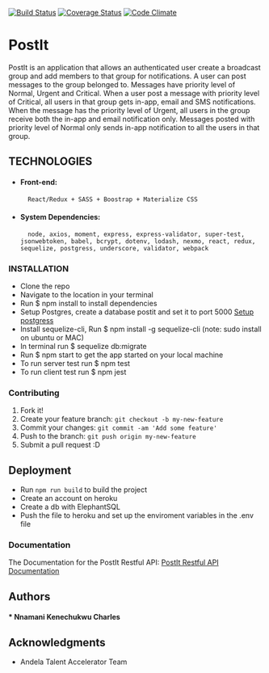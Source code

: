 [![Build Status](https://travis-ci.org/Kenec/PostIt.svg?branch=master)](https://travis-ci.org/Kenec/PostIt)
[![Coverage Status](https://coveralls.io/repos/github/Kenec/PostIt/badge.svg?branch=master)](https://coveralls.io/github/Kenec/PostIt?branch=master)
[![Code Climate](https://codeclimate.com/github/Kenec/PostIt/badges/gpa.svg)](https://codeclimate.com/github/Kenec/PostIt)

# PostIt

PostIt is an application that allows an authenticated user create a broadcast group and add members to that group for notifications. A user can post messages to the group belonged to. Messages have priority level of Normal, Urgent and Critical. When a user post a message with priority level of Critical, all users in that group gets in-app, email and SMS notifications. When the message has the priority level of Urgent, all users in the group receive both the in-app and email notification only. Messages posted with priority level of Normal only sends in-app notification to all the users in that group.

## TECHNOLOGIES
* #### Front-end: 
        React/Redux + SASS + Boostrap + Materialize CSS 
* #### System Dependencies: 
        node, axios, moment, express, express-validator, super-test, jsonwebtoken, babel, bcrypt, dotenv, lodash, nexmo, react, redux, sequelize, postgress, underscore, validator, webpack

### INSTALLATION
  * Clone the repo
  * Navigate to the location in your terminal
  * Run $ npm install to install dependencies
  * Setup Postgres, create a database postit and set it to port 5000 [Setup postgress](http://certek.com/kb4/install-server-postgresql-and-pgadmin-on-windows/)
  * Install sequelize-cli, Run $ npm install -g sequelize-cli (note: sudo install on ubuntu or MAC)
  * In terminal run $ sequelize db:migrate
  * Run $ npm start to get the app started on your local machine
  * To run server test run $ npm test
  * To run client test run $ npm jest

### Contributing
1. Fork it!
2. Create your feature branch: `git checkout -b my-new-feature`
3. Commit your changes: `git commit -am 'Add some feature'`
4. Push to the branch: `git push origin my-new-feature`
5. Submit a pull request :D

## Deployment

* Run  `npm run build` to build the project
* Create an account on heroku
* Create a db with ElephantSQL
* Push the file to heroku and set up the enviroment variables in the .env file

### Documentation
The Documentation for the PostIt Restful API: 
[PostIt Restful API Documentation](http://docs.postit4.apiary.io)


## Authors

#### * Nnamani Kenechukwu Charles 

## Acknowledgments

* Andela Talent Accelerator Team


